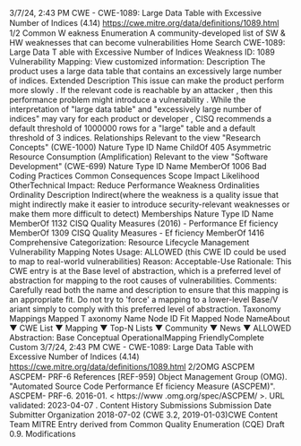 3/7/24, 2:43 PM CWE - CWE-1089: Large Data Table with Excessive Number of Indices (4.14)
https://cwe.mitre.org/data/deﬁnitions/1089.html 1/2
Common W eakness Enumeration
A community-developed list of SW & HW weaknesses that can become
vulnerabilities
Home Search
CWE-1089: Large Data T able with Excessive Number of Indices
Weakness ID: 1089
Vulnerability Mapping: 
View customized information:
 Description
The product uses a large data table that contains an excessively large number of indices.
 Extended Description
This issue can make the product perform more slowly . If the relevant code is reachable by an attacker , then this performance problem
might introduce a vulnerability .
While the interpretation of "large data table" and "excessively large number of indices" may vary for each product or developer , CISQ
recommends a default threshold of 1000000 rows for a "large" table and a default threshold of 3 indices.
 Relationships
 Relevant to the view "Research Concepts" (CWE-1000)
Nature Type ID Name
ChildOf 405 Asymmetric Resource Consumption (Amplification)
 Relevant to the view "Software Development" (CWE-699)
Nature Type ID Name
MemberOf 1006 Bad Coding Practices
 Common Consequences
Scope Impact Likelihood
OtherTechnical Impact: Reduce Performance
 Weakness Ordinalities
Ordinality Description
Indirect(where the weakness is a quality issue that might indirectly make it easier to introduce security-relevant weaknesses or make
them more difficult to detect)
 Memberships
Nature Type ID Name
MemberOf 1132 CISQ Quality Measures (2016) - Performance Ef ficiency
MemberOf 1309 CISQ Quality Measures - Ef ficiency
MemberOf 1416 Comprehensive Categorization: Resource Lifecycle Management
 Vulnerability Mapping Notes
Usage: ALLOWED (this CWE ID could be used to map to real-world vulnerabilities)
Reason: Acceptable-Use
Rationale:
This CWE entry is at the Base level of abstraction, which is a preferred level of abstraction for mapping to the root causes of
vulnerabilities.
Comments:
Carefully read both the name and description to ensure that this mapping is an appropriate fit. Do not try to 'force' a mapping to a
lower-level Base/V ariant simply to comply with this preferred level of abstraction.
 Taxonomy Mappings
Mapped T axonomy Name Node ID Fit Mapped Node NameAbout ▼ CWE List ▼ Mapping ▼ Top-N Lists ▼ Community ▼ News ▼
ALLOWED
Abstraction: Base
Conceptual OperationalMapping
FriendlyComplete Custom
3/7/24, 2:43 PM CWE - CWE-1089: Large Data Table with Excessive Number of Indices (4.14)
https://cwe.mitre.org/data/deﬁnitions/1089.html 2/2OMG ASCPEM ASCPEM-
PRF-6
 References
[REF-959] Object Management Group (OMG). "Automated Source Code Performance Ef ficiency Measure (ASCPEM)". ASCPEM-
PRF-6. 2016-01. < https://www .omg.org/spec/ASCPEM/ >. URL validated: 2023-04-07 .
 Content History
 Submissions
Submission Date Submitter Organization
2018-07-02
(CWE 3.2, 2019-01-03)CWE Content Team MITRE
Entry derived from Common Quality Enumeration (CQE) Draft 0.9.
 Modifications